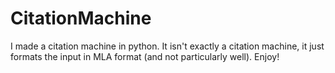 # CitationMachine
I made a citation machine in python. It isn't exactly a citation machine, it just formats the input in MLA format (and not particularly well). Enjoy!
